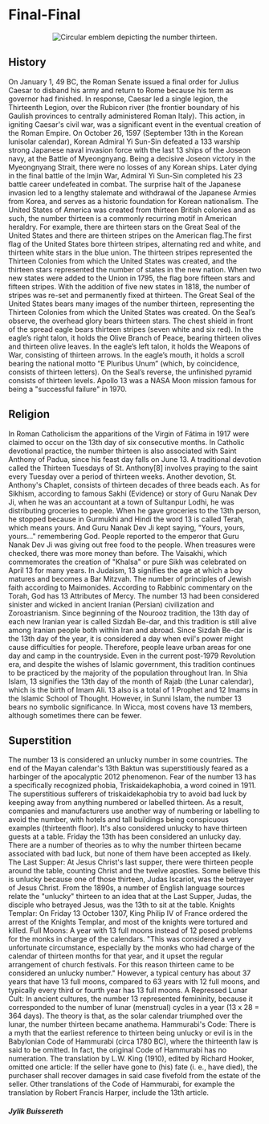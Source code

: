 # Final-Final
<!doctype html>
<html lang="en-us" dir="ltr">
<head>
  <meta charset="uft-8">
  <meta name="viewport" content="width=device-width, initial-scale=1, shrink-to-fit=no">
  <link rel="stylesheet" href="css/main.css">
  <title>Thirteenth</title>
  <meta name="author" content="Jylik Buissereth">
</head>
<body>

<figure id="fig-1">
<center>
  <img alt="Circular emblem depicting the number thirteen." srcset="img/sketch-jay.svg">
  </center>
</figure>



<div class="col-half">

<section id="histsory">
<h1>History</h1>
<p>On January 1, 49 BC, the Roman Senate issued a final order for Julius Caesar to disband
his army and return to Rome because his term as governor had finished. In response, Caesar 
led a single legion, the Thirteenth Legion, over the Rubicon river (the frontier boundary 
of his Gaulish provinces to centrally administered Roman Italy). This action, in igniting 
Caesar's civil war, was a significant event in the eventual creation of the Roman Empire.
On October 26, 1597 (September 13th in the Korean lunisolar calendar), Korean Admiral Yi 
Sun-Sin defeated a 133 warship strong Japanese naval invasion force with the last 13 ships 
of the Joseon navy, at the Battle of Myeongnyang. Being a decisive Joseon victory in the 
Myeongnyang Strait, there were no losses of any Korean ships. Later dying in the final 
battle of the Imjin War, Admiral Yi Sun-Sin completed his 23 battle career undefeated in 
combat. The surprise halt of the Japanese invasion led to a lengthy stalemate and withdrawal 
of the Japanese Armies from Korea, and serves as a historic foundation for Korean nationalism.
The United States of America was created from thirteen British colonies and as such, the 
number thirteen is a commonly recurring motif in American heraldry. For example, there are 
thirteen stars on the Great Seal of the United States and there are thirteen stripes on the 
American flag.The first flag of the United States bore thirteen stripes, alternating red 
and white, and thirteen white stars in the blue union. The thirteen stripes represented 
the Thirteen Colonies from which the United States was created, and the thirteen stars 
represented the number of states in the new nation. When two new states were added to the 
Union in 1795, the flag bore fifteen stars and fifteen stripes. With the addition of five 
new states in 1818, the number of stripes was re-set and permanently fixed at thirteen.
The Great Seal of the United States bears many images of the number thirteen, representing 
the Thirteen Colonies from which the United States was created. On the Seal’s observe, the 
overhead glory bears thirteen stars. The chest shield in front of the spread eagle bears 
thirteen stripes (seven white and six red). In the eagle’s right talon, it holds the Olive 
Branch of Peace, bearing thirteen olives and thirteen olive leaves. In the eagle’s left 
talon, it holds the Weapons of War, consisting of thirteen arrows. In the eagle’s mouth, 
it holds a scroll bearing the national motto “E Pluribus Unum” (which, by coincidence, 
consists of thirteen letters). On the Seal’s reverse, the unfinished pyramid consists of 
thirteen levels. Apollo 13 was a NASA Moon mission famous for being a "successful failure" 
in 1970.</p>
</section>

<section id="religion">
<h1>Religion</h1>
<p>
In Roman Catholicism the apparitions of the Virgin of Fátima in 1917 were claimed to occur 
on the 13th day of six consecutive months. In Catholic devotional practice, the number 
thirteen is also associated with Saint Anthony of Padua, since his feast day falls on June 
13. A traditional devotion called the Thirteen Tuesdays of St. Anthony[8] involves praying 
to the saint every Tuesday over a period of thirteen weeks. Another devotion, St. Anthony's 
Chaplet, consists of thirteen decades of three beads each. As for Sikhism, according to 
famous Sakhi (Evidence) or story of Guru Nanak Dev Ji, when he was an accountant at a town 
of Sultanpur Lodhi, he was distributing groceries to people. When he gave groceries to the 
13th person, he stopped because in Gurmukhi and Hindi the word 13 is called Terah, which 
means yours. And Guru Nanak Dev Ji kept saying, "Yours, yours, yours..." remembering God. 
People reported to the emperor that Guru Nanak Dev Ji was giving out free food to the people. 
When treasures were checked, there was more money than before. The Vaisakhi, which commemorates
the creation of "Khalsa" or pure Sikh was celebrated on April 13 for many years. In Judaism, 
13 signifies the age at which a boy matures and becomes a Bar Mitzvah. The number of 
principles of Jewish faith according to Maimonides. According to Rabbinic commentary on the 
Torah, God has 13 Attributes of Mercy. The number 13 had been considered sinister and wicked 
in ancient Iranian (Persian) civilization and Zoroastrianism. Since beginning of the Nourooz 
tradition, the 13th day of each new Iranian year is called Sizdah Be-dar, and this tradition 
is still alive among Iranian people both within Iran and abroad. Since Sizdah Be-dar is the 
13th day of the year, it is considered a day when evil's power might cause difficulties for 
people. Therefore, people leave urban areas for one day and camp in the countryside. Even 
in the current post-1979 Revolution era, and despite the wishes of Islamic government, this 
tradition continues to be practiced by the majority of the population throughout Iran. In 
Shia Islam, 13 signifies the 13th day of the month of Rajab (the Lunar calendar), which is 
the birth of Imam Ali. 13 also is a total of 1 Prophet and 12 Imams in the Islamic School 
of Thought. However, in Sunni Islam, the number 13 bears no symbolic significance. In Wicca, 
most covens have 13 members, although sometimes there can be fewer.</p>
</section>

<section id="Supersition">
<h1>Superstition</h1>
<p>The number 13 is considered an unlucky number in some countries. The end of the Mayan 
calendar's 13th Baktun was superstitiously feared as a harbinger of the apocalyptic 2012 
phenomenon. Fear of the number 13 has a specifically recognized phobia, Triskaidekaphobia, 
a word coined in 1911. The superstitious sufferers of triskaidekaphobia try to avoid bad 
luck by keeping away from anything numbered or labelled thirteen. As a result, companies 
and manufacturers use another way of numbering or labelling to avoid the number, with 
hotels and tall buildings being conspicuous examples (thirteenth floor). It's also considered 
unlucky to have thirteen guests at a table. Friday the 13th has been considered an unlucky day. 
There are a number of theories as to why the number thirteen became associated with bad luck, 
but none of them have been accepted as likely. The Last Supper: At Jesus Christ's last supper, 
there were thirteen people around the table, counting Christ and the twelve apostles. Some 
believe this is unlucky because one of those thirteen, Judas Iscariot, was the betrayer of 
Jesus Christ. From the 1890s, a number of English language sources relate the "unlucky" 
thirteen to an idea that at the Last Supper, Judas, the disciple who betrayed Jesus, was the 
13th to sit at the table. Knights Templar: On Friday 13 October 1307, King Philip IV of France 
ordered the arrest of the Knights Templar, and most of the knights were tortured and 
killed. Full Moons: A year with 13 full moons instead of 12 posed problems for the monks in 
charge of the calendars. "This was considered a very unfortunate circumstance, especially 
by the monks who had charge of the calendar of thirteen months for that year, and it upset 
the regular arrangement of church festivals. For this reason thirteen came to be considered 
an unlucky number." However, a typical century has about 37 years that have 13 full 
moons, compared to 63 years with 12 full moons, and typically every third or fourth year 
has 13 full moons. A Repressed Lunar Cult: In ancient cultures, the number 13 represented 
femininity, because it corresponded to the number of lunar (menstrual) cycles in a year 
(13 x 28 = 364 days). The theory is that, as the solar calendar triumphed over the lunar, 
the number thirteen became anathema. Hammurabi's Code: There is a myth that the earliest 
reference to thirteen being unlucky or evil is in the Babylonian Code of Hammurabi 
(circa 1780 BC), where the thirteenth law is said to be omitted. In fact, the original 
Code of Hammurabi has no numeration. The translation by L.W. King (1910), edited by Richard 
Hooker, omitted one article: If the seller have gone to (his) fate (i. e., have died), 
the purchaser shall recover damages in said case fivefold from the estate of the seller. 
Other translations of the Code of Hammurabi, for example the translation by Robert Francis 
Harper, include the 13th article.</p>
</section>

</div>
 
<h5>Jylik Buissereth</h5>

</body>
</html>
